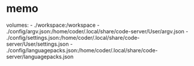 # memo

volumes:
      - ./workspace:/workspace
      - ./config/argv.json:/home/coder/.local/share/code-server/User/argv.json
      - ./config/settings.json:/home/coder/.local/share/code-server/User/settings.json
      - ./config/languagepacks.json:/home/coder/.local/share/code-server/languagepacks.json
